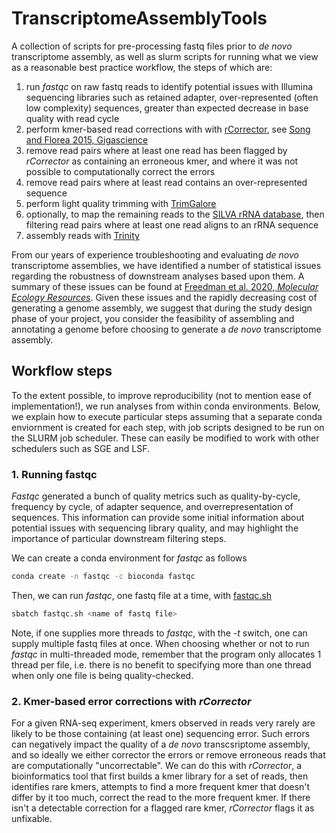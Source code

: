 # TranscriptomeAssemblyTools
A collection of scripts for pre-processing fastq files prior to *de novo* transcriptome assembly, as well as slurm scripts for running what we view as a reasonable best practice workflow, the steps of which are:

1. run *fastqc* on raw fastq reads to identify potential issues with Illumina sequencing libraries such as retained adapter, over-represented (often low complexity) sequences, greater than expected decrease in base quality with read cycle
1. perform kmer-based read corrections with with [rCorrector](https://github.com/mourisl/Rcorrector), see [Song and Florea 2015, Gigascience](https://gigascience.biomedcentral.com/articles/10.1186/s13742-015-0089-y)
1. remove read pairs where at least one read has been flagged by *rCorrector* as containing an erroneous kmer, and where it was not possible to computationally correct the errors
1. remove read pairs where at least read contains an over-represented sequence
1. perform light quality trimming with [TrimGalore](https://github.com/FelixKrueger/TrimGalore)
1. optionally, to map the remaining reads to the [SILVA rRNA database](https://www.arb-silva.de/), then filtering read pairs where at least one read aligns to an rRNA sequence
1. assembly reads with [Trinity](https://github.com/trinityrnaseq/trinityrnaseq)

From our years of experience troubleshooting and evaluating *de novo* transcriptome assemblies, we have identified a number of statistical issues regarding the robustness of downstream analyses based upon them. A summary of these issues can be found at [Freedman et al. 2020, *Molecular Ecology Resources*](https://onlinelibrary.wiley.com/doi/abs/10.1111/1755-0998.13156). Given these issues and the rapidly decreasing cost of generating a genome assembly, we suggest that during the study design phase of your project, you consider the feasibility of assembling and annotating a genome before choosing to generate a *de novo* transcriptome assembly.

## Workflow steps
To the extent possible, to improve reproducibility (not to mention ease of implementation!), we run analyses from within conda environments. Below, we explain how to execute particular steps assuming that a separate conda enviornment is created for each step, with job scripts designed to be run on the SLURM job scheduler. These can easily be modified to work with other schedulers such as SGE and LSF.

### 1. Running fastqc
*Fastqc* generated a bunch of quality metrics such as quality-by-cycle, frequency by cycle, of adapter sequence, and overrepresentation of sequences. This information can provide some initial information about potential issues with sequencing library quality, and may highlight the importance of particular downstream filtering steps.

We can create a conda environment for *fastqc* as follows
```bash
conda create -n fastqc -c bioconda fastqc
```
Then, we can run *fastqc*, one fastq file at a time, with [fastqc.sh](https://github.com/harvardinformatics/TranscriptomeAssemblyTools/blob/master/job_scripts/fastqc.sh)
```bash
sbatch fastqc.sh <name of fastq file>
```
Note, if one supplies more threads to *fastqc*, with the *-t* switch, one can supply multiple fastq files at once. When choosing whether or not to run *fastqc* in multi-threaded mode, remember that the program only allocates 1 thread per file, i.e. there is no benefit to specifying more than one thread when only one file is being quality-checked. 

### 2. Kmer-based error corrections with *rCorrector*
For a given RNA-seq experiment, kmers observed in reads very rarely are likely to be those containing (at least one) sequencing error. Such errors can negatively impact the quality of a *de novo* transcsriptome assembly, and so ideally we either corrector the errors or remove erroneous reads that are computationally "uncorrectable". We can do this with *rCorrector*, a bioinformatics tool that first builds a kmer library for a set of reads, then identifies rare kmers, attempts to find a more frequent kmer that doesn't differ by it too much, correct the read to the more frequent kmer. If there isn't a detectable correction for a flagged rare kmer, *rCorrector* flags it as unfixable.

